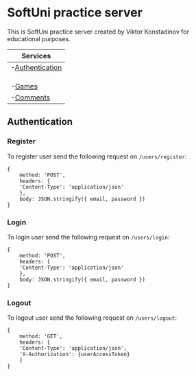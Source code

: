 # SoftUni practice server

This is SoftUni practice server created by Viktor Konstadinov for educational purposes.

| Services
|---
| -[Authentication](#authentication)
|  | -[Login](#login)
|  | -[Register](#register)
|  | -[Logout](#logout)
| -[Games](#games)
| -[Comments](#comments)

## Authentication

### Register

To register user send the following request on `/users/register`:
```
{
    method: 'POST',
    headers: {
    'Content-Type': 'application/json'
    },
    body: JSON.stringify({ email, password })
}
```

### Login

To login user send the following request on `/users/login`:

```
{
    method: 'POST',
    headers: {
    'Content-Type': 'application/json'
    },
    body: JSON.stringify({ email, password })
}
```

### Logout

To logout user send the following request on `/users/logout`:

```
{
    method: 'GET',
    headers: {
    'Content-Type': 'application/json',
    'X-Authorization': {userAccessToken}
    }
}
```